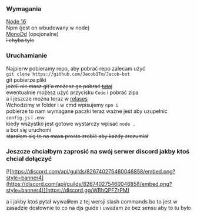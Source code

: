 ### Wymagania
[Node 16](https://nodejs.org/en/ "Node 16")\
Npm (jest on wbudowany w node)\
[MonoDd](https://www.mongodb.com "MonoDd") (opcjonalne)\
~~i chyba tyle~~
### Uruchamianie
Najpierw pobieramy repo, aby pobrać repo zalecam użyć\
`git clone https://github.com/Jacob1Tm/Jacob-bot` \
git pobierze pliki\
~~jeżeli nie masz git\'a możesz go pobrać [tutaj](https://git-scm.com/downloads "tutaj")~~ \
ewentualnie możesz użyć przycisku `Code` i pobrać zipa \
a i jeszcze można teraz w [relases](https://github.com/Jacob1Tm/Jacob-bot/releases "relases") \
Wchodzimy w folder i w cmd wpisujemy `npm i` \
pobierze to nam wymagane paczki
teraz ważne jest aby uzupełnić `config.js` i `.env` \
kiedy wszystko jest gotowe wystarczy wpisać `node .` \
a bot się uruchomi \
~~starałem się to na maxa prosto zrobić aby każdy zrozumiał~~

### Jeszcze chciałbym zaprosić na swój serwer discord jakby ktoś chciał dołączyć
[![https://discord.com/api/guilds/826740275460046858/embed.png?style=banner4](https://discord.com/api/guilds/826740275460046858/embed.png?style=banner4)](https://discord.gg/WBhQPFZrPM)

a i jakby ktoś pytał wywaliłem z tej wersji slash commands bo to jest w zasadzie dosłownie to co na 
djs guide i uważam że bez sensu aby to tu było

